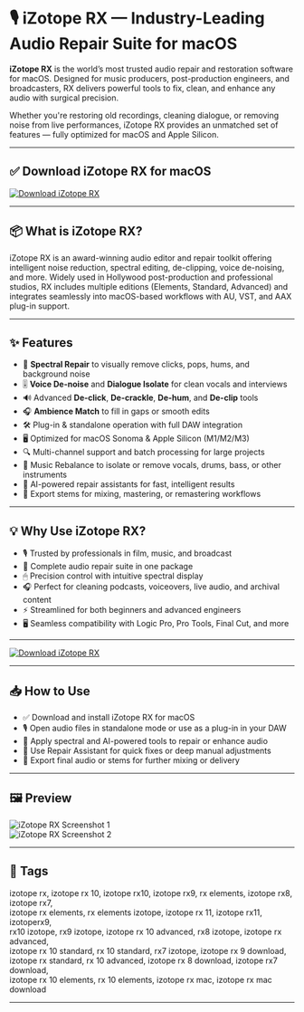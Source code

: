 # 🎙 iZotope RX — Industry-Leading Audio Repair Suite for macOS

**iZotope RX** is the world’s most trusted audio repair and restoration software for macOS. Designed for music producers, post-production engineers, and broadcasters, RX delivers powerful tools to fix, clean, and enhance any audio with surgical precision.

Whether you're restoring old recordings, cleaning dialogue, or removing noise from live performances, iZotope RX provides an unmatched set of features — fully optimized for macOS and Apple Silicon.

---

## ✅ Download iZotope RX for macOS  
[![Download iZotope RX](https://img.shields.io/badge/Download-iZotope_RX-blue)](#)

---

## 📦 What is iZotope RX?

iZotope RX is an award-winning audio editor and repair toolkit offering intelligent noise reduction, spectral editing, de-clipping, voice de-noising, and more. Widely used in Hollywood post-production and professional studios, RX includes multiple editions (Elements, Standard, Advanced) and integrates seamlessly into macOS-based workflows with AU, VST, and AAX plug-in support.

---

## ✨ Features

- 🧽 **Spectral Repair** to visually remove clicks, pops, hums, and background noise  
- 🎚 **Voice De-noise** and **Dialogue Isolate** for clean vocals and interviews  
- 🔊 Advanced **De-click**, **De-crackle**, **De-hum**, and **De-clip** tools  
- 🎧 **Ambience Match** to fill in gaps or smooth edits  
- 🛠 Plug-in & standalone operation with full DAW integration  
- 🖥 Optimized for macOS Sonoma & Apple Silicon (M1/M2/M3)  
- 🔍 Multi-channel support and batch processing for large projects  
- 🎼 Music Rebalance to isolate or remove vocals, drums, bass, or other instruments  
- 🧠 AI-powered repair assistants for fast, intelligent results  
- 📁 Export stems for mixing, mastering, or remastering workflows  

---

## 💡 Why Use iZotope RX?

- 🎙 Trusted by professionals in film, music, and broadcast  
- 🧩 Complete audio repair suite in one package  
- 🖱 Precision control with intuitive spectral display  
- 🎧 Perfect for cleaning podcasts, voiceovers, live audio, and archival content  
- ⚡ Streamlined for both beginners and advanced engineers  
- 🖥 Seamless compatibility with Logic Pro, Pro Tools, Final Cut, and more  

---

[![Download iZotope RX](https://img.shields.io/badge/Download-iZotope_RX-blue)](#)

---

## 📥 How to Use

- ✅ Download and install iZotope RX for macOS  
- 🎙 Open audio files in standalone mode or use as a plug-in in your DAW  
- 🧽 Apply spectral and AI-powered tools to repair or enhance audio  
- 🧠 Use Repair Assistant for quick fixes or deep manual adjustments  
- 💾 Export final audio or stems for further mixing or delivery  

---

## 🖼 Preview

![iZotope RX Screenshot 1](https://images.squarespace-cdn.com/content/v1/54d696e5e4b05ca7b54cff5c/f000ad0a-3e71-4de7-91e8-4540b525a307/iZotope+RX+10+Released+Hero.jpg)  
![iZotope RX Screenshot 2](https://i.ytimg.com/vi/IVE9BcXm3Vo/maxresdefault.jpg)

---

## 📌 Tags

izotope rx, izotope rx 10, izotope rx10, izotope rx9, rx elements, izotope rx8, izotope rx7,  
izotope rx elements, rx elements izotope, izotope rx 11, izotope rx11, izotoperx9,  
rx10 izotope, rx9 izotope, izotope rx 10 advanced, rx8 izotope, izotope rx advanced,  
izotope rx 10 standard, rx 10 standard, rx7 izotope, izotope rx 9 download,  
izotope rx standard, rx 10 advanced, izotope rx 8 download, izotope rx7 download,  
izotope rx 10 elements, rx 10 elements, izotope rx mac, izotope rx mac download

---

